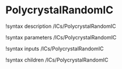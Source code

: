 <!-- MOOSE Documentation Stub: Remove this when content is added. -->

# PolycrystalRandomIC
!syntax description /ICs/PolycrystalRandomIC

!syntax parameters /ICs/PolycrystalRandomIC

!syntax inputs /ICs/PolycrystalRandomIC

!syntax children /ICs/PolycrystalRandomIC

